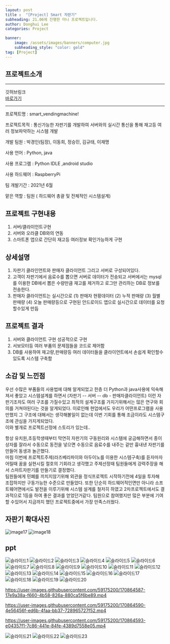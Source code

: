 ```yaml
---
layout: post
title :  "[Project] Smart 자판기"
subheading: 21.06에 진행한 미니 프로젝트입니다.
author: Donghui Lee
categories: Project

banner:
    image: /assets/images/banners/computer.jpg
    subheading_style: "color: gold"
tag: [Project]
---
```

## 프로젝트소개

---
깃허브링크  
[바로가기](https://github.com/bingdul/Project03_Smart-vending-machine.git)  

---

프로젝트명 : smart_vendingmachine!

프로젝트목적 : 통신가능한 자판기를 개발하여 서버와의 실시간 통신을 통해 재고등 여러 정보파악하는 시스템 개발

개발 팀원 : 박경인(팀장), 이동희, 정승민, 김규태, 이재명

사용 언어 : Python, java

사용 프로그램 : Python IDLE ,android studio

사용 하드웨어 : RaspberryPi

팀 개발기간 : 2021년 6월

맡은 역할 : 팀원 ( 하드웨어 총괄 및 전체적인  시스템설계) 

## 프로젝트 구현내용
  1.  서버/클라이언트구현 
  2. 서버와 오라클 DB와의 연동
  3.  스마트폰 앱으로 간단히 재고등 여러정보 확인가능하게 구현

## 상세설명
  1. 자판기 클라인언트와 판매자 클라이언트 그리고
    서버로 구성되어있다.
  2. 고객이 자판기에서 음료수를 뽑으면 서버로 
     데이터가 전송되고 서버에서는 mysql를 이용한 
     DB에서 뽑은 수량만큼 재고를 제거하고  로그만
     관리하는 DB로 정보를 전송한다. 
  3. 판매자 클라이언트는 실시간으로  (1) 판매자 현황데이터 (2) 누적 판매량  (3) 월별 판매량  (4) 오늘 판매량등으로 구현된 안드로이드 앱으로 실시간으로 데이터를 요청할수있게 만듬


## 프로젝트 결과
  1. 서버와 클라이언트 구현 성공적으로 구현
  2. 서보모터등 여러 부품의 문제점들을 코드로 제어함
  3. DB를 사용하여 재고량,판매량등 여러 데이터들을 클라이언트에서 손쉽게 확인할수있도록 시스템 구축함

## 소감 및 느낀점
우선 수많은 부품들의 사용법에 대해 알게되었고 한층 더 Python과 java사용에 익숙해져서 좋았고 시스템설계를 하면서 (자판기 -- 서버 -- db - 판매자클라이언트) 이런 자판기조차도 여러 구조를 가질수있고 최적의 설계구조를 가지기위해서는 많은 연구와 회의를 거쳐야된다는 것을 알게되었다. 이로인해 현업에서도 우리가 어떤프로그램을 사용만했지 그 구조에 대해서는 생각해볼일이 없는데 이번 기회를 통해 조금이라도 시스템구조에 관심을 가지게되었다.  
이와 별개로 프로젝트선정에 스토리가 있는데..  

항상 유치원,초등학생때부터 막연히 자판기의 구동원리와 시스템에 궁금해하면서 종이상자를 잘라서 수동으로 동전을 넣으면 수동으로 음료수를 내주는 겉만 흉내낸 자판기를 만들어 동생과 놀곤했다.  
마침 이번에 프로젝트주제(라즈베리파이와 아두이노를 이용한 시스템구축)를 듣자마자 어릴때 꿈을 실현시킬 절호의 기회라고 생각했고 주제선정때 팀원들에게 강력주장을 해서 스마트자판기를 만들기로 결정했다.  
팀원들에게 민폐를 끼치지않기위해 외관을 정식프로젝트 시작하기전에 4일을 투자해 조잡하지만 구동가능한 수준으로 만들었다. 또한 단순히 하드웨어적인면만 아니라 소프트웨어면에서도 발전을 이루기위해 시스템 설계를 철저히 하였고 2차프로젝트에서도 결과적으로 1등을 하여 좋은 결과를 얻었던거같다. 팀원으로 참여했지만 많은 부분에 기여 할 수있어서 지금까지 했던 프로젝트중에서 가장 만족스러웠다.
## 자판기 확대사진
![image17](https://user-images.githubusercontent.com/59175200/170864619-4fce5e0f-a87c-4eb1-a538-e83558e7fa5a.png)
![image18](https://user-images.githubusercontent.com/59175200/170864622-36790f99-337a-4cb7-a29a-f7f33b4594c2.png)

## ppt
![슬라이드1](https://user-images.githubusercontent.com/83994580/127095256-3cc7e234-8312-4da0-82a5-86a5bb5d963a.PNG)
![슬라이드2](https://user-images.githubusercontent.com/83994580/127095263-7fc8f9f4-0578-430a-b098-b1d4b941f536.PNG)
![슬라이드3](https://user-images.githubusercontent.com/83994580/127095270-544bc82e-ec9f-4259-ba2c-229207e5ccc0.PNG)
![슬라이드4](https://user-images.githubusercontent.com/83994580/127095279-9c2afbd1-bf5c-4044-9b38-fbe8fdd2e63f.PNG)
![슬라이드5](https://user-images.githubusercontent.com/83994580/127095382-d792d1a0-797c-4be0-9b14-08930141a511.PNG)
![슬라이드6](https://user-images.githubusercontent.com/83994580/127095424-67744949-bdc4-4fe4-8f01-1a32a01b1d95.PNG)
![슬라이드7](https://user-images.githubusercontent.com/83994580/127095427-62bb758c-ce0a-4887-a768-6269ac8634dc.PNG)
![슬라이드8](https://user-images.githubusercontent.com/83994580/127095433-c210cf8e-4142-4c6a-815d-d5276b6dc553.PNG)
![슬라이드9](https://user-images.githubusercontent.com/83994580/127095434-01ca0cd3-9cc3-4514-8e71-aa26ac5d9f49.PNG)
![슬라이드10](https://user-images.githubusercontent.com/83994580/127095436-04a40e27-837e-45d0-9acc-c26a37e3e525.PNG)
![슬라이드11](https://user-images.githubusercontent.com/83994580/127095437-e174f1ac-e836-4d3a-8991-14b4ac4964f5.PNG)
![슬라이드12](https://user-images.githubusercontent.com/83994580/127095439-a36045a3-2ff2-44a2-afa0-b7c642370784.PNG)
![슬라이드13](https://user-images.githubusercontent.com/83994580/127095442-3df6cc8c-ce69-4c75-969f-222ca8f72ac3.PNG)
![슬라이드14](https://user-images.githubusercontent.com/83994580/127095443-56f0d460-410c-47ee-808d-4b1d04930b5f.PNG)
![슬라이드15](https://user-images.githubusercontent.com/83994580/127095444-2c473fa2-4367-4b8b-bef3-5912481e87db.PNG)
![슬라이드16](https://user-images.githubusercontent.com/83994580/127095445-67ebaf78-b29c-4fed-8a60-53dbbdcdebe8.PNG)
![슬라이드17](https://user-images.githubusercontent.com/83994580/127095446-ec1196ac-eea3-4817-addc-45b2b5dc9de0.PNG)
![슬라이드18](https://user-images.githubusercontent.com/83994580/127095447-d6133dd3-0678-4ed2-b142-9b537c5fbdd8.PNG)
![슬라이드19](https://user-images.githubusercontent.com/83994580/127095448-b44727f5-4ede-450a-8b67-a690f3d679c1.PNG)
![슬라이드20](https://user-images.githubusercontent.com/83994580/127095450-54d67994-f4e3-40ef-a79b-8d9a917ddb58.PNG)


https://user-images.githubusercontent.com/59175200/170864587-17e9a38a-f660-4b58-826a-880ca5f6be89.mp4


https://user-images.githubusercontent.com/59175200/170864590-4e56456f-ed6b-4faa-bb37-728965727f52.mp4




https://user-images.githubusercontent.com/59175200/170864593-e04357f1-7c86-441e-84fe-4389d7558e05.mp4




![슬라이드21](https://user-images.githubusercontent.com/83994580/127095452-95e65565-3f18-4bb2-b3e9-9600326864a9.PNG)
![슬라이드22](https://user-images.githubusercontent.com/83994580/127095453-a66fe7cd-9f0e-42d0-9561-64481657adc9.PNG)
![슬라이드23](https://user-images.githubusercontent.com/83994580/127095454-ec51e952-6cdb-433c-8b95-671adf32c00c.PNG)